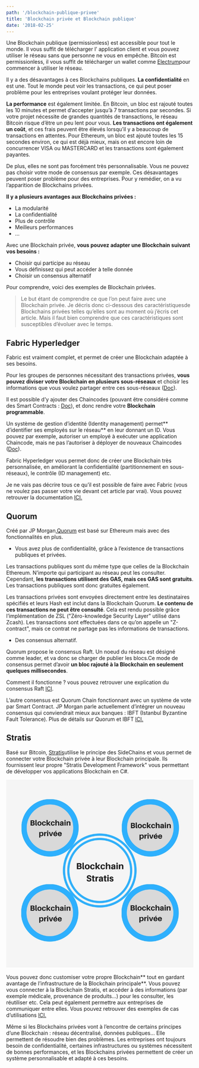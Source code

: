 ```yaml
---
path: '/blockchain-publique-privee'
title: 'Blockchain privée et Blockchain publique'
date: '2018-02-25'
---
```


Une Blockchain publique (permissionless) est accessible pour tout le monde. Il vous suffit de télécharger l’ application client et vous pouvez utiliser le réseau sans que personne ne vous en empêche. Bitcoin est permissionless, il vous suffit de télécharger un wallet comme <a href="https://electrum.org/" target="_blank" rel="noopener nofollow" title="Electrum wallet">Electrum</a>pour commencer à utiliser le réseau.

Il y a des désavantages à ces Blockchains publiques. **La confidentialité** en est une. Tout le monde peut voir les transactions, ce qui peut poser problème pour les entreprises voulant protéger leur données.

**La performance** est également limitée. En Bitcoin, un bloc est rajouté toutes les 10 minutes et permet d’accepter jusqu’à 7 transactions par secondes. Si votre projet nécessite de grandes quantités de transactions, le réseau Bitcoin risque d’être un peu lent pour vous. **Les transactions ont également un coût**, et ces frais peuvent être élevés lorsqu’il y a beaucoup de transactions en attentes. Pour Ethereum, un bloc est ajouté toutes les 15 secondes environ, ce qui est déjà mieux, mais on est encore loin de concurrencer VISA ou MASTERCARD et les transactions sont également payantes.

De plus, elles ne sont pas forcément très personnalisable. Vous ne pouvez pas choisir votre mode de consensus par exemple. Ces désavantages peuvent poser problème pour des entreprises. Pour y remédier, on a vu l’apparition de Blockchains privées.

**Il y a plusieurs avantages aux Blockchains privées :**

- La modularité
- La confidentialité
- Plus de contrôle
- Meilleurs performances
- …

Avec une Blockchain privée, **vous pouvez adapter une Blockchain suivant vos besoins :**

- Choisir qui participe au réseau
- Vous définissez qui peut accéder à telle donnée
- Choisir un consensus alternatif

Pour comprendre, voici des exemples de Blockchain privées.

> Le but étant de comprendre ce que l’on peut faire avec une Blockchain privée. Je décris donc ci-dessous des caractéristiquesde Blockchains privées telles qu’elles sont au moment où j’écris cet article. Mais il faut bien comprendre que ces caractéristiques sont susceptibles d’évoluer avec le temps.

## Fabric Hyperledger

Fabric est vraiment complet, et permet de créer une Blockchain adaptée à ses besoins.

Pour les groupes de personnes nécessitant des transactions privées, **vous pouvez diviser votre Blockchain en plusieurs sous-réseaux** et choisir les informations que vous voulez partager entre ces sous-réseaux (<a href="https://hyperledger-fabric.readthedocs.io/en/latest/functionalities.html#privacy-and-confidentiality" target="_blank" rel="noopener nofollow" title="Hyperledger confidentialité">Doc</a>).

Il est possible d’y ajouter des Chaincodes (pouvant être considéré comme des Smart Contracts : <a href="https://hyperledger-fabric.readthedocs.io/en/latest/chaincode.html" target="_blank" rel="noopener nofollow" title="Hyperledger chaincode">Doc</a>), et donc rendre votre **Blockchain programmable**.

Un système de gestion d’identité (Identity management) permet** d’identifier ses employés sur le réseau** en leur donnant un ID. Vous pouvez par exemple, autoriser un employé à exécuter une application Chaincode, mais ne pas l’autoriser à déployer de nouveaux Chaincodes (<a href="https://hyperledger-fabric.readthedocs.io/en/latest/functionalities.html#identity-management" target="_blank" rel="noopener nofollow" title="Hyperledger gestion identité">Doc</a>).

Fabric Hyperledger vous permet donc de créer une Blockchain très personnalisée, en améliorant la confidentialité (partitionnement en sous-réseaux), le contrôle (ID management) etc.

Je ne vais pas décrire tous ce qu’il est possible de faire avec Fabric (vous ne voulez pas passer votre vie devant cet article par vrai). Vous pouvez retrouver la documentation <a href="https://hyperledger-fabric.readthedocs.io/en/latest/" target="_blank" rel="noopener nofollow" title="Hyperledger Fabric">ICI.</a>

## Quorum

Créé par JP Morgan,<a href="https://www.jpmorgan.com/global/Quorum" target="_blank" rel="noopener nofollow" title="Blockchain Quorum">Quorum</a> est basé sur Ethereum mais avec des fonctionnalités en plus.

- Vous avez plus de confidentialité, grâce à l’existence de transactions publiques et privées.

Les transactions publiques sont du même type que celles de la Blockchain Ethereum. N’importe qui participant au réseau peut les consulter. Cependant, **les transactions utilisent des GAS, mais ces GAS sont gratuits**. Les transactions publiques sont donc gratuites également.

Les transactions privées sont envoyées directement entre les destinataires spécifiés et leurs Hash est inclut dans la Blockchain Quorum. **Le contenu de ces transactions ne peut être consulté**. Cela est rendu possible grâce l’implémentation de ZSL ("Zéro-knowledge Security Layer" utilisé dans Zcash). Les transactions sont effectuées dans ce qu’on appelle un "Z-contract", mais ce contrat ne partage pas les informations de transactions.

- Des consensus alternatif.

Quorum propose le consensus Raft. Un noeud du réseau est désigné comme leader, et va donc se charger de publier les blocs.Ce mode de consensus permet d’avoir **un bloc rajouté à la Blockchain en seulement quelques millisecondes**.

Comment il fonctionne ? vous pouvez retrouver une explication du consensus Raft <a href="https://youtu.be/RHDP_KCrjUc?t=6m24s" target="_blank" rel="noopener nofollow" title="Consensus Raft">ICI</a>.

L’autre consensus est Quorum Chain fonctionnant avec un système de vote par Smart Contract. JP Morgan parle actuellement d’intégrer un nouveau consensus qui conviendrait mieux aux banques : IBFT (Istanbul Byzantine Fault Tolerance). Plus de détails sur Quorum et IBFT <a href="https://www.youtube.com/watch?v=7PpQS4hQP9A" target="_blank" rel="noopener nofollow" title="Consensus IBFT">ICI.</a>

## Stratis

Basé sur Bitcoin, <a href="https://stratisplatform.com/" title="Blockchain Stratis" target="_blank" rel="noopener nofollow">Stratis</a>utilise le principe des SideChains et vous permet de connecter votre Blockchain privée à leur Blockchain principale. Ils fournissent leur propre "Stratis Development Framework" vous permettant de développer vos applications Blockchain en C#.

![Blockchain Stratis](images/blockchain-stratis.jpg)

Vous pouvez donc customiser votre propre Blockchain** tout en gardant avantage de l’infrastructure de la Blockchain principale**. Vous pouvez vous connecter à la Blockchain Stratis, et accéder à des informations (par exemple médicale, provenance de produits…) pour les consulter, les réutiliser etc. Cela peut également permettre aux entreprises de communiquer entre elles. Vous pouvez retrouver des exemples de cas d’utilisations <a title="Cas d'utilisation plateforme Stratis" href="https://stratisplatform.com/use-cases/" target="_blank" rel="noopener nofollow">ICI.</a>

Même si les Blockchains privées vont à l’encontre de certains principes d’une Blockchain : réseau décentralisé, données publiques… Elle permettent de résoudre bien des problèmes. Les entreprises ont toujours besoin de confidentialité, certaines infrastructures ou systèmes nécessitent de bonnes performances, et les Blockchains privées permettent de créer un système personnalisable et adapté à ces besoins.
